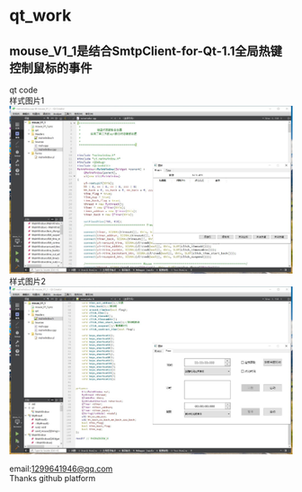 # qt_work
## mouse_V1_1是结合SmtpClient-for-Qt-1.1全局热键控制鼠标的事件
qt code  
样式图片1  
![image](https://github.com/azx102003000/qt_work/blob/master/imgs/mouse_1.jpg)  
样式图片2  
![image](https://github.com/azx102003000/qt_work/blob/master/imgs/mouse_2.jpg)  
  
email:1299641946@qq.com  
Thanks github platform  